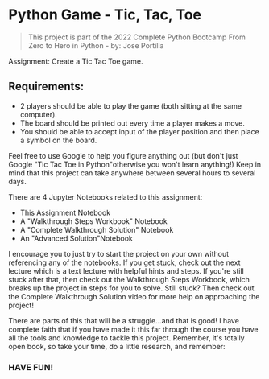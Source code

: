 # Python Game - Tic, Tac, Toe
> This project is part of the 2022 Complete Python Bootcamp From Zero to Hero in Python - by: Jose Portilla 

Assignment: Create a Tic Tac Toe game.

## Requirements:
- 2 players should be able to play the game (both sitting at the same computer).
- The board should be printed out every time a player makes a move.
- You should be able to accept input of the player position and then place a symbol on the board.

Feel free to use Google to help you figure anything out (but don't just Google "Tic Tac Toe in Python"otherwise you won't learn anything!) Keep in mind that this project can take anywhere between several hours to several days.

There are 4 Jupyter Notebooks related to this assignment:
- This Assignment Notebook
- A "Walkthrough Steps Workbook" Notebook
- A "Complete Walkthrough Solution" Notebook
- An "Advanced Solution"Notebook

I encourage you to just try to start the project on your own without referencing any of the notebooks. If you get stuck, check out the next lecture which is a text lecture with helpful hints and steps. If you're still stuck after that, then check out the Walkthrough Steps Workbook, which breaks up the project in steps for you to solve. Still stuck? Then check out the Complete Walkthrough Solution video for more help on approaching the project!

There are parts of this that will be a struggle...and that is good! I have complete faith that if you have made it this far through the course you have all the tools and knowledge to tackle this project. Remember, it's totally open book, so take your time, do a little research, and remember:

### HAVE FUN!